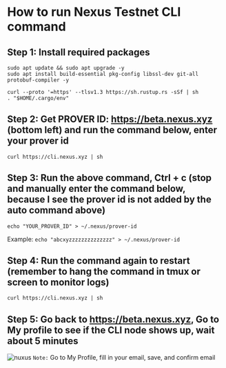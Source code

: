 # How to run Nexus Testnet CLI command


## Step 1: Install required packages
```
sudo apt update && sudo apt upgrade -y
sudo apt install build-essential pkg-config libssl-dev git-all protobuf-compiler -y
```
```
curl --proto '=https' --tlsv1.3 https://sh.rustup.rs -sSf | sh
. "$HOME/.cargo/env"
```
## Step 2: Get PROVER ID: https://beta.nexus.xyz (bottom left) and run the command below, enter your prover id
```
curl https://cli.nexus.xyz | sh
```
## Step 3: Run the above command, Ctrl + c (stop and manually enter the command below, because I see the prover id is not added by the auto command above)
```
echo "YOUR_PROVER_ID" > ~/.nexus/prover-id
```
Example: `echo "abcxyzzzzzzzzzzzzzz" > ~/.nexus/prover-id`

## Step 4: Run the command again to restart (remember to hang the command in tmux or screen to monitor logs)
```
curl https://cli.nexus.xyz | sh
```
## Step 5: Go back to https://beta.nexus.xyz, Go to My profile to see if the CLI node shows up, wait about 5 minutes

![nuxus](https://github.com/user-attachments/assets/0dc80382-d95b-42fe-af29-2a214cb92ad2)
`Note:` Go to My Profile, fill in your email, save, and confirm email
